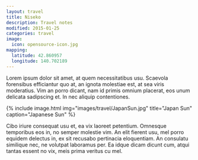 ```yaml
---
layout: travel
title: Niseko
description: Travel notes
modified: 2015-01-25
categories: travel
image:
  icon: opensource-icon.jpg
mapping:
  latitude: 42.860957
  longitude: 140.702189
---
```


Lorem ipsum dolor sit amet, at quem necessitatibus usu. Scaevola forensibus efficiantur quo at, an ignota molestiae est, at sea viris moderatius. Vim an porro dicant, nam id primis omnium placerat, eos unum delicata sadipscing et. In nec aliquip contentiones.

{% include image.html img="images/travel/JapanSun.jpg" title="Japan Sun" caption="Japanese Sun" %}

Cibo iriure consequat usu et, ea vix laoreet petentium. Omnesque temporibus eos in, no semper molestie vim. An elit fierent usu, mel porro equidem delectus in, ex sit recusabo pertinacia eloquentiam. An consulatu similique nec, ne volutpat laboramus per. Ea idque dicam dicunt cum, atqui tantas essent no vix, meis prima veritus cu mel.
